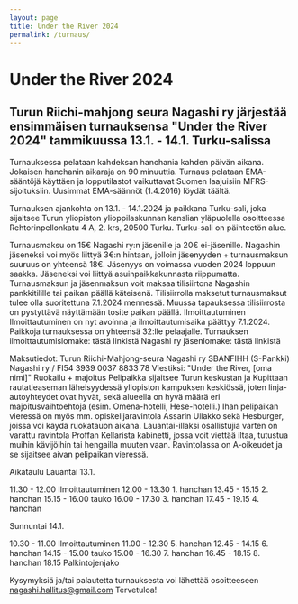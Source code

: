 ```yaml
---
layout: page
title: Under the River 2024
permalink: /turnaus/
---
```


# Under the River 2024

## Turun Riichi-mahjong seura Nagashi ry järjestää ensimmäisen turnauksensa "Under the River 2024" tammikuussa 13.1. - 14.1. Turku-salissa

Turnauksessa pelataan kahdeksan hanchania kahden päivän aikana. 
Jokaisen hanchanin aikaraja on 90 minuuttia.
Turnaus pelataan EMA-sääntöjä käyttäen ja lopputilastot vaikuttavat Suomen laajuisiin MFRS-sijoituksiin.
Uusimmat EMA-säännöt (1.4.2016) löydät täältä.

Turnauksen ajankohta on 13.1. - 14.1.2024 ja paikkana Turku-sali, joka sijaitsee Turun yliopiston ylioppilaskunnan kanslian yläpuolella osoitteessa Rehtorinpellonkatu 4 A, 2. krs, 20500 Turku.
Turku-sali on päihteetön alue.

Turnausmaksu on 15€ Nagashi ry:n jäsenille ja 20€ ei-jäsenille. Nagashin jäseneksi voi myös liittyä 3€:n hintaan, jolloin jäsenyyden + turnausmaksun suuruus on yhteensä 18€. Jäsenyys on voimassa vuoden 2024 loppuun saakka. Jäseneksi voi liittyä asuinpaikkakunnasta riippumatta.
Turnausmaksun ja jäsenmaksun voit maksaa tilisiirtona Nagashin pankkitilille tai paikan päällä käteisenä.
Tilisiirrolla maksetut turnausmaksut tulee olla suoritettuna 7.1.2024 mennessä. Muussa tapauksessa tilisiirrosta on pystyttävä näyttämään tosite paikan päällä.
Ilmoittautuminen
Ilmoittautuminen on nyt avoinna ja ilmoittautumisaika päättyy 7.1.2024.
Paikkoja turnauksessa on yhteensä 32:lle pelaajalle.
Turnauksen ilmoittautumislomake: tästä linkistä
Nagashi ry jäsenlomake: tästä linkistä

Maksutiedot:
Turun Riichi-Mahjong-seura Nagashi ry
SBANFIHH (S-Pankki)
Nagashi ry / FI54 3939 0037 8833 78
Viestiksi: "Under the River, [oma nimi]"
Ruokailu + majoitus
Pelipaikka sijaitsee Turun keskustan ja Kupittaan rautatieaseman läheisyydessä yliopiston kampuksen keskiössä, joten linja-autoyhteydet ovat hyvät, sekä alueella on hyvä määrä eri majoitusvaihtoehtoja (esim. Omena-hotelli, Hese-hotelli.) Ihan pelipaikan vieressä on myös mm. opiskelijaravintola Assarin Ullakko sekä Hesburger, joissa voi käydä ruokatauon aikana.
Lauantai-illaksi osallistujia varten on varattu ravintola Proffan Kellarista kabinetti, jossa voit viettää iltaa, tutustua muihin kävijöihin tai hengailla muuten vaan. Ravintolassa on A-oikeudet ja se sijaitsee aivan pelipaikan vieressä.


Aikataulu
Lauantai 13.1.

11.30 - 12.00 Ilmoittautuminen
12.00 - 13.30 1. hanchan
13.45 - 15.15 2. hanchan
15.15 - 16.00 tauko
16.00 - 17.30 3. hanchan
17.45 - 19.15 4. hanchan

Sunnuntai 14.1.

10.30 - 11.00 Ilmoittautuminen
11.00 - 12.30 5. hanchan
12.45 - 14.15 6. hanchan
14.15 - 15.00 tauko
15.00 - 16.30 7. hanchan
16.45 - 18.15 8. hanchan
18.15 Palkintojenjako

Kysymyksiä ja/tai palautetta turnauksesta voi lähettää osoitteeseen nagashi.hallitus@gmail.com
Tervetuloa!
